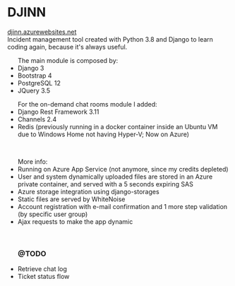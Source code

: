 # DJINN
<a href="https://djinn.azurewebsites.net/">djinn.azurewebsites.net</a>
<br />
Incident management tool created with Python 3.8 and Django to learn coding again, because it's always useful.
<br />
<ul>
  The main module is composed by:
  <li>Django 3</li>
  <li>Bootstrap 4</li>
  <li>PostgreSQL 12</li>
  <li>JQuery 3.5</li>
</ul>
<ul>
  For the on-demand chat rooms module I added:
  <li>Django Rest Framework 3.11</li>
  <li>Channels 2.4</li>
  <li>Redis (previously running in a docker container inside an Ubuntu VM due to Windows Home not having Hyper-V; Now on Azure)</li>
</ul>
<br />
<ul>
  More info:
  <li>Running on Azure App Service (not anymore, since my credits depleted)</li>
  <li>User and system dynamically uploaded files are stored in an Azure private container, and served with a 5 seconds expiring SAS</li>
  <li>Azure storage integration using django-storages</li>
  <li>Static files are served by WhiteNoise</li>
  <li>Account registration with e-mail confirmation and 1 more step validation (by specific user group)</li>
  <li>Ajax requests to make the app dynamic</li>
</ul>
<br />
<ul>
  <h3>@TODO</h3>
  <li>Retrieve chat log</li>
  <li>Ticket status flow</li>
</ul>
